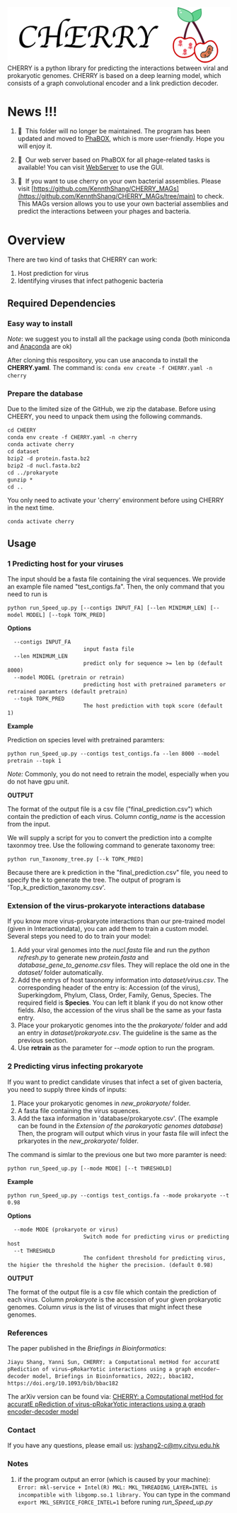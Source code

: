 ![CHERRY](logo.png)
CHERRY is a python library for predicting the interactions between viral and prokaryotic genomes. CHERRY is based on a deep learning model, which consists of a graph convolutional encoder and a link prediction decoder.


# News !!!

1. 🚀&nbsp; This folder will no longer be maintained. The program has been updated and moved to [PhaBOX](https://github.com/KennthShang/PhaBOX), which is more user-friendly. Hope you will enjoy it.


2. 🚀&nbsp; Our web server based on PhaBOX for all phage-related tasks is available! You can visit [WebServer](https://phage.ee.cityu.edu.hk/) to use the GUI. 


3. 📘&nbsp; If you want to use cherry on your own bacterial assemblies. Please visit [https://github.com/KennthShang/CHERRY_MAGs](https://github.com/KennthShang/CHERRY_MAGs/tree/main) to check. This MAGs version allows you to use your own bacterial assemblies and predict the interactions between your phages and bacteria.




# Overview
There are two kind of tasks that CHERRY can work:
1. Host prediction for virus
2. Identifying viruses that infect pathogenic bacteria


## Required Dependencies

### Easy way to install
*Note*: we suggest you to install all the package using conda (both miniconda and [Anaconda](https://anaconda.org/) are ok)

After cloning this respository, you can use anaconda to install the **CHERRY.yaml**. The command is: `conda env create -f CHERRY.yaml -n cherry`


### Prepare the database
Due to the limited size of the GitHub, we zip the database. Before using CHEERY, you need to unpack them using the following commands.

```
cd CHEERY
conda env create -f CHERRY.yaml -n cherry
conda activate cherry
cd dataset
bzip2 -d protein.fasta.bz2
bzip2 -d nucl.fasta.bz2
cd ../prokaryote
gunzip *
cd ..
```

You only need to activate your 'cherry' environment before using CHERRY in the next time.

```
conda activate cherry
```

## Usage
### 1 Predicting host for your viruses
The input should be a fasta file containing the viral sequences. We provide an example file named "test_contigs.fa". Then, the only command that you need to run is 

    python run_Speed_up.py [--contigs INPUT_FA] [--len MINIMUM_LEN] [--model MODEL] [--topk TOPK_PRED]
    
**Options**


      --contigs INPUT_FA
                            input fasta file
      --len MINIMUM_LEN
                            predict only for sequence >= len bp (default 8000)
      --model MODEL (pretrain or retrain)
                            predicting host with pretrained parameters or retrained paramters (default pretrain)
      --topk TOPK_PRED
                            The host prediction with topk score (default 1)
               

**Example**

Prediction on species level with pretrained paramters:

    python run_Speed_up.py --contigs test_contigs.fa --len 8000 --model pretrain --topk 1
    
*Note:* Commonly, you do not need to retrain the model, especially when you do not have gpu unit. 
    
**OUTPUT**

The format of the output file is a csv file ("final_prediction.csv") which contain the prediction of each virus. Column *contig_name* is the accession from the input. 

We will supply a script for you to convert the prediction into a complte taxonmoy tree. Use the following command to generate taxonomy tree:

    python run_Taxonomy_tree.py [--k TOPK_PRED]
    
Because there are k prediction in the "final_prediction.csv" file, you need to specify the k to generate the tree. The output of program is 'Top_k_prediction_taxonomy.csv'.


### Extension of the virus-prokaryote interactions database

If you know more virus-prokaryote interactions than our pre-trained model (given in Interactiondata), you can add them to train a custom model. Several steps you need to do to train your model:

1. Add your viral genomes into the *nucl.fasta* file and run the *python refresh.py* to generate new *protein.fasta* and *database_gene_to_genome.csv* files. They will replace the old one in the *dataset/* folder automatically. 
2. Add the entrys of host taxonomy information into *dataset/virus.csv*. The corresponding header of the entry is: Accession (of the virus), Superkingdom, Phylum, Class, Order, Family, Genus, Species. The required field is **Species**. You can left it blank if you do not know other fields. Also, the accession of the virus shall be the same as your fasta entry. 
3. Place your prokaryotic genomes into the the *prokaryote/* folder and add an entry in *dataset/prokaryote.csv*. The guideline is the same as the previous section.
4. Use **retrain** as the parameter for *--mode* option to run the program.




### 2 Predicting virus infecting prokaryote
If you want to predict candidate viruses that infect a set of given bacteria, you need to supply three kinds of inputs:
1. Place your prokaryotic genomes in *new_prokaryote/* folder.
2. A fasta file containing the virus squences.
3. Add the taxa information in 'database/prokaryote.csv'. (The example can be found in the *Extension of the parokaryotic genomes database*)
Then, the program will output which virus in your fasta file will infect the prkaryotes in the *new_prokaryote/* folder.

The command is simlar to the previous one but two more paramter is need:


    python run_Speed_up.py [--mode MODE] [--t THRESHOLD]
    
**Example**


    python run_Speed_up.py --contigs test_contigs.fa --mode prokaryote --t 0.98


**Options**


      --mode MODE (prokaryote or virus)
                            Switch mode for predicting virus or predicting host
      --t THRESHOLD
                            The confident threshold for predicting virus, the higier the threshold the higher the precision. (default 0.98)
                            
                   
**OUTPUT**

The format of the output file is a csv file which contain the prediction of each virus. Column *prokaryote* is the accession of your given prokaryotic genomes. Column *virus* is the list of viruses that might infect these genomes.





### References
The paper published in the *Briefings in Bioinformatics*: 
```
Jiayu Shang, Yanni Sun, CHERRY: a Computational metHod for accuratE pRediction of virus–pRokarYotic interactions using a graph encoder–decoder model, Briefings in Bioinformatics, 2022;, bbac182, https://doi.org/10.1093/bib/bbac182
```

The arXiv version can be found via: [CHERRY: a Computational metHod for accuratE pRediction of virus-pRokarYotic interactions using a graph encoder-decoder model](https://arxiv.org/abs/2201.01018)

### Contact
If you have any questions, please email us: jyshang2-c@my.cityu.edu.hk


### Notes
1. if the program output an error (which is caused by your machine):
`Error: mkl-service + Intel(R) MKL: MKL_THREADING_LAYER=INTEL is incompatible with libgomp.so.1 library.`
You can type in the command `export MKL_SERVICE_FORCE_INTEL=1` before runing *run_Speed_up.py*


